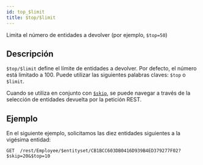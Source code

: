 ```yaml
---
id: top_$limit
title: $top/$limit
---
```


Limita el número de entidades a devolver (por ejemplo, `$top=50`)

## Descripción

`$top/$limit` define el límite de entidades a devolver. Por defecto, el número está limitado a 100. Puede utilizar las siguientes palabras claves: `$top` o `$limit`.

Cuando se utiliza en conjunto con [`$skip`]($skip.md), se puede navegar a través de la selección de entidades devuelta por la petición REST.

## Ejemplo

En el siguiente ejemplo, solicitamos las diez entidades siguientes a la vigésima entidad:

`GET  /rest/Employee/$entityset/CB1BCC603DB0416D939B4ED379277F02?$skip=20&$top=10`